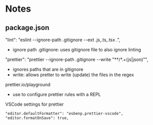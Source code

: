 # Notes

## package.json
"lint": "eslint --ignore-path .gitignore --ext .js,.ts,.tsx .",
- ignore path .gitignore: uses gitignore file to also ignore linting

"prettier": "prettier --ignore-path .gitignore --write \"**/*.+(js|json)\"",
- ignores paths that are in gitignore
- write: allows pretter to write (update) the files in the regex

prettier.io/playground
- use to configure prettier rules with a REPL

VSCode settings for prettier
```
"editor.defaultFormatter": "esbenp.prettier-vscode",
"editor.formatOnSave": true,
```